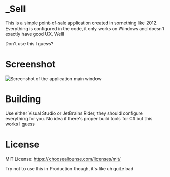 _Sell
=====
This is a simple point-of-sale application created in something like 2012. Everything is configured in the code, it only
works on Windows and doesn't exactly have good UX. Welll

Don't use this I guess?

Screenshot
==========
![Screenshot of the application main window](https://github.com/xxyy/_sell/raw/master/screenshot.png)

Building
========
Use either Visual Studio or JetBrains Rider, they should configure everything for you. No idea if there's proper
build tools for C# but this works I guess

License
=======
MIT License: https://choosealicense.com/licenses/mit/

Try not to use this in Production though, it's like uh quite bad